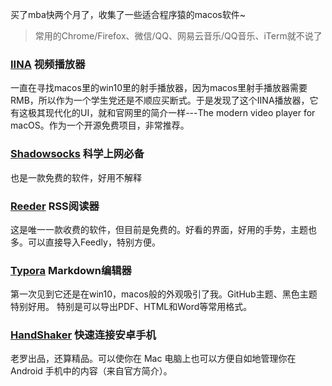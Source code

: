 
买了mba快两个月了，收集了一些适合程序猿的macos软件~

> 常用的Chrome/Firefox、微信/QQ、网易云音乐/QQ音乐、iTerm就不说了

### [IINA](https://lhc70000.github.io/iina/) 视频播放器

一直在寻找macos里的win10里的射手播放器，因为macos里射手播放器需要RMB，所以作为一个学生党还是不顺应买断式。于是发现了这个IINA播放器，它有这极其现代化的UI，就和官网里的简介一样---The modern video player for macOS。作为一个开源免费项目，非常推荐。

### [Shadowsocks](https://github.com/shadowsocks/ShadowsocksX-NG) 科学上网必备

也是一款免费的软件，好用不解释

### [Reeder](http://reederapp.com/mac/) RSS阅读器

这是唯一一款收费的软件，但目前是免费的。好看的界面，好用的手势，主题也多。可以直接导入Feedly，特别方便。

### [Typora](https://www.typora.io/) Markdown编辑器

第一次见到它还是在win10，macos般的外观吸引了我。GitHub主题、黑色主题特别好用。
特别是可以导出PDF、HTML和Word等常用格式。

### [HandShaker](https://www.smartisan.com/apps/#/handshaker) 快速连接安卓手机

老罗出品，还算精品。可以使你在 Mac 电脑上也可以方便自如地管理你在 Android 手机中的内容（来自官方简介）。